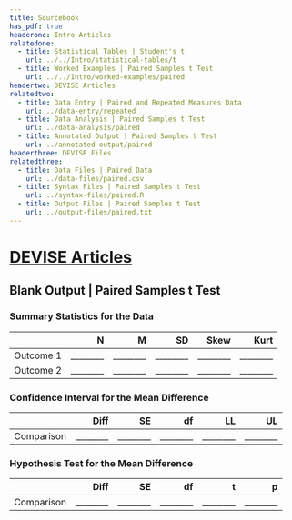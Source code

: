 ```yaml
---
title: Sourcebook
has_pdf: true
headerone: Intro Articles
relatedone:
  - title: Statistical Tables | Student's t
    url: ../../Intro/statistical-tables/t
  - title: Worked Examples | Paired Samples t Test
    url: ../../Intro/worked-examples/paired
headertwo: DEVISE Articles
relatedtwo:
  - title: Data Entry | Paired and Repeated Measures Data
    url: ../data-entry/repeated
  - title: Data Analysis | Paired Samples t Test
    url: ../data-analysis/paired
  - title: Annotated Output | Paired Samples t Test
    url: ../annotated-output/paired
headerthree: DEVISE Files
relatedthree:
  - title: Data Files | Paired Data
    url: ../data-files/paired.csv
  - title: Syntax Files | Paired Samples t Test
    url: ../syntax-files/paired.R
  - title: Output Files | Paired Samples t Test
    url: ../output-files/paired.txt
---
```


# [DEVISE Articles](../index.md)

## Blank Output | Paired Samples t Test

### Summary Statistics for the Data

|           | N   | M   | SD   | Skew | Kurt |
|-----------|----:|----:|-----:|-----:|-----:|
| Outcome 1 | ________ | ________ | ________ | ________ | ________ |
| Outcome 2 | ________ | ________ | ________ | ________ | ________ |

### Confidence Interval for the Mean Difference

|            | Diff | SE  | df   | LL   | UL   |
|------------|-----:|----:|-----:|-----:|-----:|
| Comparison |  ________ | ________ | ________ | ________ | ________ |

### Hypothesis Test for the Mean Difference

|            | Diff | SE  | df   | t    | p    |
|------------|-----:|----:|-----:|-----:|-----:|
| Comparison |  ________ | ________ | ________ | ________ | ________ |
